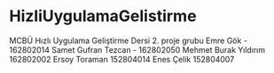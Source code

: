 # HizliUygulamaGelistirme
MCBÜ Hızlı Uygulama Geliştirme Dersi 2. proje grubu
Emre Gök - 162802014
Samet Gufran Tezcan - 162802050
Mehmet Burak Yıldırım 162802002
Ersoy Toraman 152804014
Enes Çelik 152804007
